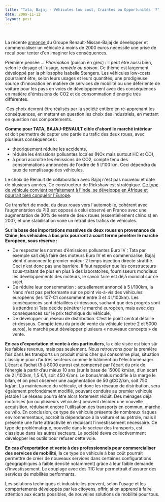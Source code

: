 ```yaml
---
title: "Tata, Bajaj - Véhicules low cost, Craintes ou Opportunités  ?"
date: 2009-11-12
layout: post
---
```


<br /> <p>La récente <a href="http://www.lexpansion.com/economie/actualite-entreprise/pourquoi-renault-a-choisi-bajaj-pour-defier-la-nano_207223.html" title="Bajaj Renault">annonce </a>du Groupe Renault-Nissan-Bajaj de développer et commercialiser un véhicule à moins de 2000 euros nécessite une prise de recul pour tenter d'en imaginer les conséquences.</p> <p>Première pensée ... <em>Pharmakon</em> (poison en grec) : il peut être aussi bien, selon le dosage et l'usage, <em>remède ou poison</em>. Ce thème est largement développé par la philosophe Isabelle Stengers. Les véhicules low-costs pourraient être, selon leurs usages et leurs quantités, une prodigieuse source d'innovation en matière de services de mobilité ou une déferlente de voiture pour les pays en voies de développement avec des conséquences en matière d'émissions de CO2 et de consommation d'énergie très différentes.</p> <p> Ces choix devront être réalisés par la société entière en ré-apprenant les conséquences, en mettant en question les choix des industriels, en mettant en question nos comportements.</p> <p></p>   <!--more-->  <p><strong>Comme pour TATA, BAJAJ-RENAULT cible d'abord le marché intérieur</strong> et doit permettre de capter une partie du trafic des deux roues, avec plusieurs conséquences :</p> <ul> <li> <div>théoriquement réduire les accidents,</div> <li> <div>réduire les émissions polluantes locales (NOx mais surtout HC et CO),</div> <li> <div>à priori accroître les émissions de CO2, compte tenu des consommations annoncées de l'ordre de 5 l/100 km. Ceci dépendra du taux de remplissage des véhicules.</div></li> </li> </li> </ul> <p>Le choix de Renault de collaboration avec Bajaj n'est pas nouveau et date de plusieurs années. Ce constructeur de Rickshaw est stratégique. <a href="http://transit-city.blogspot.com/2009/10/london-2027-linde-comme-modele.html" title="rickshaw">Ce type de véhicule convient parfaitement à l'Inde, se développe en Afrique et pourrait bien conquérir l'Europe</a>. </p> <p>Ce transfert de mode, du deux roues vers l'automobile, cohérent avec l’augmentation du PIB est opposé à celui observé en France avec une augmentation de 30% de vente de deux roues (essentiellement chinois) en 2007, et une stabilisation voire un retrait des trafics de véhicules. </p> <p><strong>Sur la base des importations massives de deux roues en provenance de Chine, les véhicules à bas prix pourront à court terme pénétrer le marché Européen, sous réserve :</strong></p> <ul> <li> <div>De respecter les normes d’émissions polluantes Euro IV : Tata par exemple sait déjà faire des moteurs Euro IV et en commercialise, Bajaj vient d'annoncer le premier moteur 2 temps injection directe stratifié. Ceci n’est donc pas une barrière. Il faut rappeler que les constructeurs sous-traitant de plus en plus à des laboratoires, fournisseurs mondiaux les développements des moteurs, le savoir faire est déjà mondial sur ce sujet,</div> <li> <div>De réduire leur consommation : actuellement annoncé à 5 l/100km, la Nano n’est pas performante sur ce point vis-à-vis des véhicules européens (les 107-C1 consomment entre 3 et 4 l/100km). Les conséquences sont détaillées ci-dessous, sachant que des progrès sont à attendre si Tata décide pénétrer le marché européen, mais avec des conséquences sur le prix technique du véhicule,</div> <li> <div>De développer un réseau de distribution. C’est le point central détaillé ci-dessous. Compte tenu du prix de vente du véhicule (entre 2 et 5000 euros), le marché peut développer plusieurs « nouveaux concepts » de vente.</div></li> </li> </li> </ul> <p><span><strong>En cas d'exportation et vente à des particuliers</strong>, la cible visée est bien sûr les faibles revenus, mais pas seulement. Nous retrouvons pour la première fois dans les transports un produit moins cher qui consomme plus, situation classique pour d’autres secteurs comme le bâtiment ou l'électroménager. <span>L’écart à l’achat (5 à 8000 euros) est compensé par l’écart du prix de l’énergie à partir d’au mieux 10 ans (sur la base de 15000 km/an, d’un écart de 2 l/100km, 1,5 €/l, soit 450 €/an). Le bonus/malus modifie à la marge le bilan, et on peut observer une augmentation de 50 gCO2/km, soit 750 kg/an. La maintenance du véhicule, et donc les réseaux de distribution, sera également profondément modifié, pouvant conduire au premier véhicule jetable ! Le réseau pourra être alors fortement réduit. Des ménages déjà motorisés (un ou plusieurs véhicules) peuvent décider une nouvelle acquisition, réduisant encore l’utilisation des transports en commun, marche ou vélo. En conclusion, ce type de véhicule présente de nombreux risques environnementaux, accroît la dépendance à la voiture et au pétrole, mais il présente une forte attractivité en réduisant l’investissement nécessaire. Ce type de problématique, nouvelle dans le secteur des transports, est classique dans les autres secteurs. La société devra collectivemment développer les outils pour refuser cette voie.</span></span></p> <p><span><span><span><strong>En cas d'exportation et vente à des professionnels pour commercialiser des services de mobilité</strong>, la ce type de véhicule à bas coût pourrait permettre de créer de nouveaux services dans certaines configurations (géographiques à faible densité notamment) grâce à leur faible demande d'investissement. Le couplage avec des TIC leur permettrait d'assurer des services de mobilités performants.</span></span></span></p> <p><span><span><span>Les solutions techniques et industrielles peuvent, selon l'usage et les comportements développés par les citoyens, offrir, si on apprend à faire attention aux écarts possibles, de nouvelles solutions de mobilité pour tous.</span></span></span></p> <p><span><span><span></span></span></span><span><span></span></span></p>